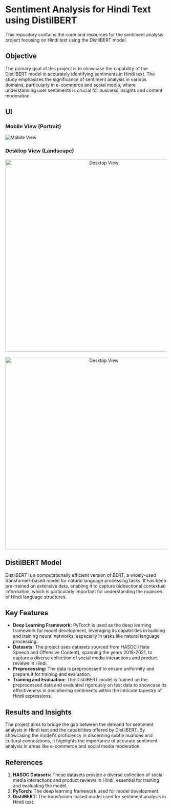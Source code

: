 # Sentiment Analysis for Hindi Text using DistilBERT

This repository contains the code and resources for the sentiment analysis project focusing on Hindi text using the DistilBERT model.

## Objective

The primary goal of this project is to showcase the capability of the DistilBERT model in accurately identifying sentiments in Hindi text. The study emphasizes the significance of sentiment analysis in various domains, particularly in e-commerce and social media, where understanding user sentiments is crucial for business insights and content moderation.

## UI

### Mobile View (Portrait)
![Mobile View](https://github.com/user-attachments/assets/280bf072-d570-494a-b63f-88808f3e4a49)

### Desktop View (Landscape)
<div align="center">
  <img src="https://github.com/user-attachments/assets/afd50904-52ea-4d8f-beee-69ececd63ce1" alt="Desktop View" width="600"/>
  &nbsp; &nbsp; &nbsp;
  <img src="https://github.com/user-attachments/assets/6d57560c-e04b-483f-a52a-bdcf39dde4fd" alt="Desktop View" width="600"/>
</div>

## DistilBERT Model

DistilBERT is a computationally efficient version of BERT, a widely-used transformer-based model for natural language processing tasks. It has been pre-trained on extensive data, enabling it to capture bidirectional contextual information, which is particularly important for understanding the nuances of Hindi language structures.

## Key Features

- **Deep Learning Framework:** PyTorch is used as the deep learning framework for model development, leveraging its capabilities in building and training neural networks, especially in tasks like natural language processing.
- **Datasets:** The project uses datasets sourced from HASOC (Hate Speech and Offensive Content), spanning the years 2019-2021, to capture a diverse collection of social media interactions and product reviews in Hindi.
- **Preprocessing:** The data is preprocessed to ensure uniformity and prepare it for training and evaluation.
- **Training and Evaluation:** The DistilBERT model is trained on the preprocessed data and evaluated rigorously on test data to showcase its effectiveness in deciphering sentiments within the intricate tapestry of Hindi expressions.

## Results and Insights

The project aims to bridge the gap between the demand for sentiment analysis in Hindi text and the capabilities offered by DistilBERT. By showcasing the model's proficiency in discerning subtle nuances and cultural connotations, it highlights the importance of accurate sentiment analysis in areas like e-commerce and social media moderation.

## References

1. **HASOC Datasets:** These datasets provide a diverse collection of social media interactions and product reviews in Hindi, essential for training and evaluating the model.
2. **PyTorch:** The deep learning framework used for model development.
3. **DistilBERT:** The transformer-based model used for sentiment analysis in Hindi text.

